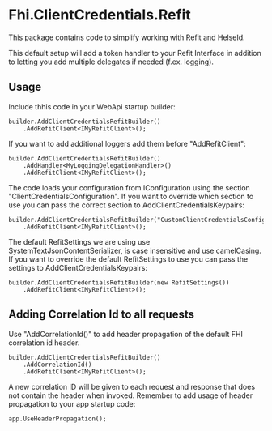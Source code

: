 ﻿# Fhi.ClientCredentials.Refit

This package contains code to simplify working with Refit and HelseId. 

This default setup will add a token handler to your Refit Interface in addition to letting you add multiple delegates if needed (f.ex. logging).

## Usage

Include thhis code in your WebApi startup builder:

```
builder.AddClientCredentialsRefitBuilder()
    .AddRefitClient<IMyRefitClient>();
```

If you want to add additional loggers add them before "AddRefitClient": 

```
builder.AddClientCredentialsRefitBuilder()
    .AddHandler<MyLoggingDelegationHandler>()
    .AddRefitClient<IMyRefitClient>();
```
The code loads your configuration from IConfiguration using the section "ClientCredentialsConfiguration".
If you want to override which section to use you can pass the correct section to AddClientCredentialsKeypairs:

```
builder.AddClientCredentialsRefitBuilder("CustomClientCredentialsConfiguration")
    .AddRefitClient<IMyRefitClient>();
```

The default RefitSettings we are using use SystemTextJsonContentSerializer, is case insensitive and use camelCasing.
If you want to override the default RefitSettings to use you can pass the settings to AddClientCredentialsKeypairs:

```
builder.AddClientCredentialsRefitBuilder(new RefitSettings())
    .AddRefitClient<IMyRefitClient>();
```

## Adding Correlation Id to all requests

Use "AddCorrelationId()" to add header propagation of the default FHI correlation id header. 

```
builder.AddClientCredentialsRefitBuilder()
    .AddCorrelationId()
    .AddRefitClient<IMyRefitClient>();
```

A new correlation ID will be given to each request and response that does not contain the header when invoked.
Remember to add usage of header propagation to your app startup code:

```
app.UseHeaderPropagation();
```
